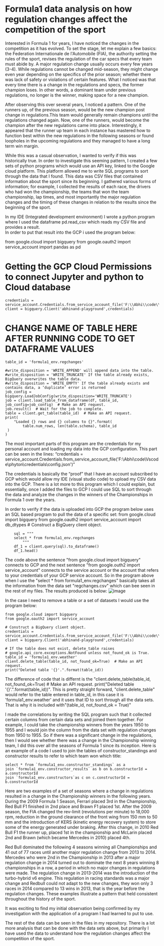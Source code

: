 # Formula1 data analysis on how regulation changes affect the competition of the sport

Interested in Formula 1 for years, I have noticed the changes in the competition as it has evolved.  To set the stage, let me explain a few basics: the Federation Internationale de l'Automobile (FIA), the authority setting the rules of the sport, revises the regulation of the car specs that every team must abide by. A major regulation change usually occurs every few years (3-4). While regulations cannot be changed mid-season, they  might change even year depending on the specifics of the prior season; whether there was lack of safety or violations of certain features. What I noticed was that every time there is a change in the regulations and specs, the former champion loses. In other words, a dominant team under previous regulations, no longer is the winner, making space for a new champion. 

After observing this over several years, I noticed a pattern.  One of the runners up, of the previous season, would be the new champion post change in regulations.This team would generally remain champions until the regulations changed again. Now, one of the runners, would become the champion after the new regulations came into place. Interestingly, it appeared that the runner up team in each instance has mastered how to function best within the new regulations in the following seasons or found loopholes in the upcoming regulations and they managed to have a long term win margin. 

While this was a casual observation, I wanted to verify if this was historically true.  In order to investigate this seeming pattern, I created a few sets of python programs which would use an API key, linked to the Google cloud platform. This platform allowed me to write SQL programs to sort through the data that I found. This data was CSV files that contained information about the sport since its beginning. I gathered various forms of information; for example, I collected the results of each race, the drivers who had won the championship, the teams that won the team championship, lap times, and most importantly the major regulation changes and the timing of these changes in relation to the results since the beginning of the sport. 

In my IDE (Integrated development environment) I wrote a python program where I used the dataframe 
pd.read_csv which reads my CSV file and provides a result.  
In order to put that result into the GCP i used the program below:

from google.cloud import bigquery
from google.oauth2 import service_account
import pandas as pd
# Getting the GCP Cloud Permissions to connect Jupyter and python to Cloud database
    credentials = service_account.Credentials.from_service_account_file('F:\\Abhi\\code\\Vscode\\phyton\\credentials\\config.json')
    client = bigquery.Client('abhinand-playground',credentials)
# CHANGE NAME OF TABLE HERE AFTER RUNNING CODE TO GET DATAFRAME VALUES
    table_id = 'formula1_env.regchanges'

    #write_disposition = 'WRITE_APPEND' will append data into the table.
    #write_disposition = 'WRITE_TRUNCATE' If the table already exists, BigQuery overwrites the table data.
    #write_disposition = 'WRITE_EMPTY' If the table already exists and contains data, a ‘duplicate’ error is returned
    job_config = bigquery.LoadJobConfig(write_disposition='WRITE_TRUNCATE')
    job = client.load_table_from_dataframe(df, table_id, job_config=job_config)  # Make an API request.
    job.result()  # Wait for the job to complete.
    table = client.get_table(table_id)  # Make an API request.
    print(
        "Loaded {} rows and {} columns to {}".format(
            table.num_rows, len(table.schema), table_id
     )
    )

The most important parts of this program are the credentials for my personal account and loading my data into the GCP configuration. This part can be seen in the lines:
 “credentials = service_account.Credentials.from_service_account_file('F:\\Abhi\\code\\Vscode\\phyton\\credentials\\config.json')” 

The credentials is basically the “proof” that I have an account subscribed to GCP which would allow my IDE (visual studio code) to upload my CSV data into the GCP. There is a lot more to this program which I could explain, but essentially, once I added the files to GCP I could use SQL to sort through the data and analyze the changes in the winners of the Championships in Formula 1 over the years. 

In order to verify if the data is uploaded into GCP the program below uses an SQL based program to pull the data of a specific set: 
         from google.cloud import bigquery
         from google.oauth2 import service_account
        import db_dtypes
          # Construct a BigQuery client object.

        sql = """
        select * from formula1_env.regchanges
            """
        df_1 = client.query(sql).to_dataframe()
        df_1.head()
        
The code above the sentence "from google.cloud import bigquery" connects to GCP and the next sentence "from google.outh2 import service_account" connects to the service account or the account that refers to your credentials of your GCP service account. So in the program above when I use the "select * from formula1_env.regchanges" basically takes all the information from the data set "regchanges.csv" which can bee seen in the rest of my files. The results produced is below: 
![image](https://user-images.githubusercontent.com/117139045/201490363-c9680742-6cc1-47d7-88e9-5f4704d40788.png)

In the case I need to remove a table or a set of datasets I would use the program below:

    from google.cloud import bigquery
    from google.oauth2 import service_account

    # Construct a BigQuery client object.
    credentials = service_account.Credentials.from_service_account_file('F:\\Abhi\\code\\Vscode\\phyton\\credentials\\config.json')
    client = bigquery.Client('abhinand-playground',credentials)

    # If the table does not exist, delete_table raises
    # google.api_core.exceptions.NotFound unless not_found_ok is True.
    table_id = 'formula1_env.weather'
    client.delete_table(table_id, not_found_ok=True)  # Make an API request.
    print("Deleted table '{}'.".format(table_id))
    
The difference of code that is differnt is the  "client.delete_table(table_id, not_found_ok=True)  # Make an API request.
    print("Deleted table '{}'.".format(table_id))". This is pretty straight forward, "client.delete_table" would refer to the table entered in table_id, in this case it is 'formula1_env.weather' and it uses that ID to sort through all the data sets. That is why it is included with"(table_id, not_found_ok = True)"


I made the correlations by writing the SQL program such that it collected certain columns from certain data sets and joined them together. For example, I could take the championship winners from the years 1950 to 1955 and I would join the column from the data set with regulation changes from 1950 to 1955. So if there was a significant change in the regulations, then I would see whether there was a change in the Championship winning team, I did this over all the seasons of  Formula 1 since its inception. 
Here is an example of a code I used to join the tables of constructor_standings and constructor results to refer to which team won which title:

    select * from `formula1_env.constructor_standings` as a 
    join `formula1_env.constructor_results` as b on b.constructorId = a.constructorId 
    join `formula1_env.constructors`as c on c.constructorId = b.constructorId


Here are two examples of a set of seasons where a change in regulations resulted in a change in the Championship winners in the following years. During the 2009 Formula 1 Season, Ferrari placed 3rd in the Championship, Red Bull F1 finished in 2nd place and Brawn F1 placed 1st. After the 2009 season,  the FIA changed the  rev-limit (revolutions per minute) to 18,000 rpm, reduction in the ground clearance of the front wing from 150 mm to 50 mm and the introduction of KERS (kinetic energy recovery system) to store some of the energy generated under braking. After this change, in 2010 Red Bull F1 the runner up, placed 1st in the championship and McLarin placed 2nd and Brawn (which became Mercedes in 2010) placed 4th. 

Red Bull dominated the following 4 seasons winning all Championships and 41 out of 77 races until another major regulation change from 2013 to 2014. Mercedes who were 2nd in the Championship in 2013 after a major regulation change in 2014 turned out to dominate the next 8 years winning 8 championships in a row, a period in which no major changes in regulations were made. The regulation change in 2013-2014 was the introduction of the turbo-hybrid v6 engine. This regulation in racing standards was a major change and Redbull could not adapt to the new changes, they won only 3 races in 2014 compared to 13 wins in 2013, that is the year before the regulation changes. These examples illustrate a pattern that held consistent throughout the history of the sport. 

It was exciting to find my initial observation being confirmed by my investigation with the application of a program I had learned to put to use. 

The rest of the data can be seen in the files in my repository. There is a lot more analysis that can be done with the data sets above, but primarily I have used the data to understand how the regulation changes affect the competition of the sport. 
